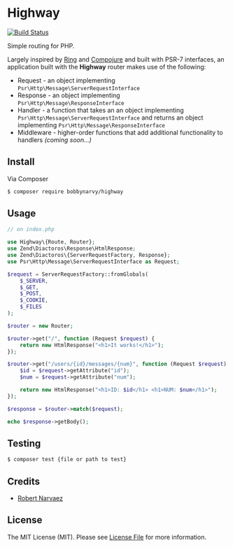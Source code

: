 # Highway

[![Build Status](https://travis-ci.org/bobbynarvy/highway.svg?branch=master)](https://travis-ci.org/bobbynarvy/highway)

Simple routing for PHP.

Largely inspired by [Ring](https://github.com/ring-clojure) and [Compojure](https://github.com/weavejester/compojure) and built with PSR-7 interfaces, an application built with the **Highway** router makes use of the following:

* Request - an object implementing `Psr\Http\Message\ServerRequestInterface`
* Response - an object implementing `Psr\Http\Message\ResponseInterface`
* Handler - a function that takes an an object implementing `Psr\Http\Message\ServerRequestInterface` and returns an object implementing `Psr\Http\Message\ResponseInterface`
* Middleware - higher-order functions that add additional functionality to handlers *(coming soon...)*

## Install

Via Composer

``` bash
$ composer require bobbynarvy/highway
```

## Usage

``` php
// on index.php

use Highway\{Route, Router};
use Zend\Diactoros\Response\HtmlResponse;
use Zend\Diactoros\{ServerRequestFactory, Response};
use Psr\Http\Message\ServerRequestInterface as Request;

$request = ServerRequestFactory::fromGlobals(
    $_SERVER,
    $_GET,
    $_POST,
    $_COOKIE,
    $_FILES
);

$router = new Router;

$router->get("/", function (Request $request) {
    return new HtmlResponse("<h1>It works!</h1>");
});

$router->get("/users/{id}/messages/{num}", function (Request $request) {
    $id = $request->getAttribute("id");
    $num = $request->getAttribute("num");

    return new HtmlResponse("<h1>ID: $id</h1> <h1>NUM: $num</h1>");
});

$response = $router->match($request);

echo $response->getBody();
```

## Testing

``` bash
$ composer test {file or path to test}
```

## Credits

- [Robert Narvaez](https://github.com/bobbynarvy)

## License

The MIT License (MIT). Please see [License File](LICENSE.md) for more information.